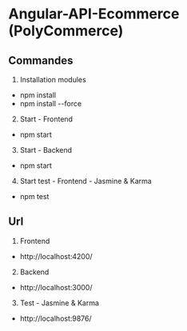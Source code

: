 # Angular-API-Ecommerce (PolyCommerce)

## Commandes

1. Installation modules
 - npm install
 - npm install --force
2. Start - Frontend
 - npm start
3. Start - Backend
 - npm start
4. Start test - Frontend - Jasmine & Karma
 - npm test

## Url

1. Frontend
 - http://localhost:4200/
2. Backend
 - http://localhost:3000/
3. Test - Jasmine & Karma
 - http://localhost:9876/

